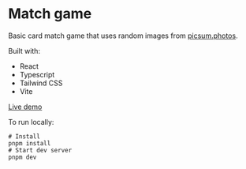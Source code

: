 # Match game

Basic card match game that uses random images from [picsum.photos](https://picsum.photos/).

Built with:

- React
- Typescript
- Tailwind CSS
- Vite

[Live demo](https://match-game.onrender.com/)

To run locally:
```
# Install
pnpm install
# Start dev server
pnpm dev
```
